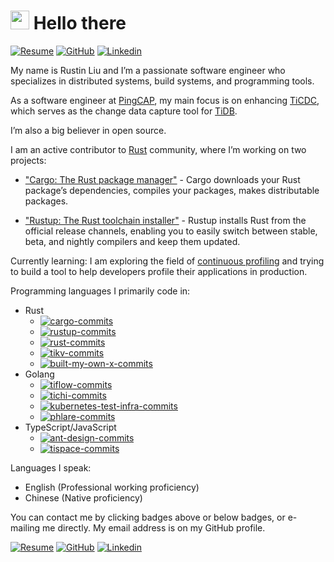 # <img src="https://emojis.slackmojis.com/emojis/images/1531849430/4246/blob-sunglasses.gif?1531849430" width="30" /> Hello there

[![Resume][resume-badge]][resume] [![GitHub][github-badge]][github] [![Linkedin][linkedin-badge]][linkedin]

My name is Rustin Liu and I’m a passionate software engineer who specializes in distributed systems, build systems, and programming tools.

As a software engineer at [PingCAP], my main focus is on enhancing [TiCDC], which serves as the change data capture tool for [TiDB].

I’m also a big believer in open source.

I am an active contributor to [Rust] community, where I’m working on two projects:

- ["Cargo: The Rust package manager"] - Cargo downloads your Rust package’s dependencies, compiles your packages, makes distributable packages.

- ["Rustup: The Rust toolchain installer"] - Rustup installs Rust from the official release channels, enabling you to easily switch between stable, beta, and nightly compilers and keep them updated.

Currently learning:  I am exploring the field of [continuous profiling] and trying to build a tool to help developers profile their applications in production.

Programming languages I primarily code in:

- Rust
  - [![cargo-commits][cargo-commits]](<https://github.com/rust-lang/cargo/commits?author=hi-rustin>)
  - [![rustup-commits][rustup-commits]](https://github.com/rust-lang/rustup/commits?author=hi-rustin)
  - [![rust-commits][rust-commits]](https://github.com/rust-lang/rust/commits?author=hi-rustin)
  - [![tikv-commits][tikv-commits]](https://github.com/tikv/tikv/commits?author=hi-rustin)
  - [![built-my-own-x-commits][built-my-own-x-commits]](https://github.com/hi-rustin/build-my-own-x/commits?author=hi-rustin)
- Golang
  - [![tiflow-commits][tiflow-commits]](https://github.com/pingcap/tiflow/commits?author=hi-rustin)
  - [![tichi-commits][tichi-commits]](https://github.com/ti-community-infra/tichi/commits?author=hi-rustin)
  - [![kubernetes-test-infra-commits][kubernetes-test-infra-commits]](https://github.com/kubernetes/test-infra/commits?author=hi-rustin)
  - [![phlare-commits][phlare-commits]](https://github.com/grafana/phlare/commits?author=hi-rustin)
- TypeScript/JavaScript
  - [![ant-design-commits][ant-design-commits]](https://github.com/ant-design/ant-design/commits?author=hi-rustin)
  - [![tispace-commits][tispace-commits]](https://github.com/tispace-dev/tispace/commits?author=hi-rustin)

Languages I speak:

- English (Professional working proficiency)
- Chinese (Native proficiency)

You can contact me by clicking badges above or below badges, or e-mailing me directly. My email address is on my GitHub profile.

[![Resume][resume-badge]][resume] [![GitHub][github-badge]][github] [![Linkedin][linkedin-badge]][linkedin]

[resume-badge]: https://img.shields.io/badge/Résumé-f48300?style=for-the-badge&logoColor=white&logo=rust
[resume]: https://github.com/hi-rustin/resume/blob/main/resume.pdf
[github-badge]: https://img.shields.io/badge/GitHub-black?style=for-the-badge&logoColor=white&logo=github
[github]: https://github.com/hi-rustin
[linkedin-badge]: https://img.shields.io/badge/LinkedIn-0077B5?style=for-the-badge&logo=linkedin&logoColor=white
[linkedin]: https://www.linkedin.com/in/hi-rustin
[PingCAP]: https://www.pingcap.com/
[TiDB]: https://github.com/pingcap/tidb
[TiCDC]: https://github.com/pingcap/tiflow
[Rust]: https://www.rust-lang.org/
["Cargo: The Rust package manager"]: https://github.com/rust-lang/cargo
["Rustup: The Rust toolchain installer"]: https://github.com/rust-lang/rustup
[continuous profiling]: https://github.com/grafana/phlare
[cargo-commits]: https://img.shields.io/badge/156+commits-black?logoColor=balck&logo=rust&label=Cargo&style=social
[rustup-commits]: https://img.shields.io/badge/110+commits-black?logoColor=balck&logo=rust&label=Rustup&style=social
[rust-commits]: https://img.shields.io/badge/64+commits-black?logoColor=balck&logo=rust&label=Rust&style=social
[tikv-commits]: https://img.shields.io/badge/45+commits-black?logoColor=balck&logo=rust&label=TiKV&style=social
[built-my-own-x-commits]: https://img.shields.io/badge/449+commits-black?logoColor=balck&logo=rust&label=Build%20my%20own%20X&style=social
[tiflow-commits]: https://img.shields.io/badge/299+commits-black?logoColor=balck&logo=go&label=TiFlow&style=social
[tichi-commits]: https://img.shields.io/badge/365+commits-black?logoColor=balck&logo=go&label=TiChi&style=social
[kubernetes-test-infra-commits]: https://img.shields.io/badge/39+commits-black?logoColor=balck&logo=go&label=Kubernetes%20Test%20Infra&style=social
[phlare-commits]: https://img.shields.io/badge/31+commits-black?logoColor=balck&logo=go&label=Phlare&style=social
[ant-design-commits]: https://img.shields.io/badge/20+commits-black?logoColor=balck&logo=typescript&label=Ant%20Design&style=social
[tispace-commits]: https://img.shields.io/badge/46+commits-black?logoColor=balck&logo=typescript&label=TiSpace&style=social
